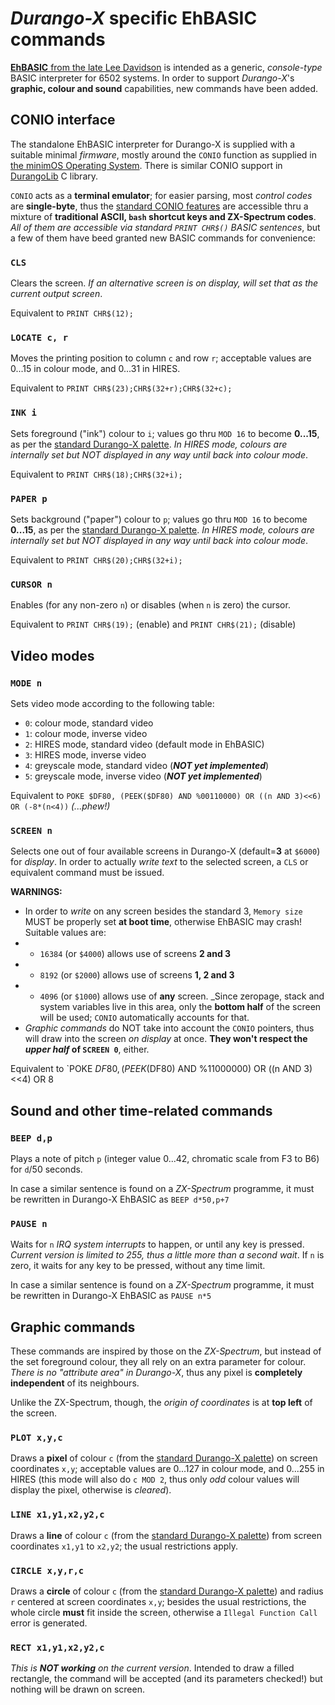 # _Durango-X_ specific EhBASIC commands

[**EhBASIC** from the late Lee Davidson](http://forum.6502.org/viewforum.php?f=5) is intended as a generic, _console-type_ BASIC interpreter for 6502 systems.
In order to support _Durango-X_'s **graphic, colour and sound** capabilities, new commands have been added.

## CONIO interface

The standalone EhBASIC interpreter for Durango-X is supplied with a suitable minimal _firmware_, mostly around the `CONIO` function as supplied in
[the minimOS Operating System](https://github.com/zuiko21/minimOS/tree/master/OS). There is similar CONIO support in
[DurangoLib](https://github.com/durangoretro/DurangoLib/blob/main/asm/conio.s) C library.

`CONIO` acts as a **terminal emulator**; for easier parsing, most _control codes_ are **single-byte**, thus the [standard CONIO features](conio.md) are accessible
thru a mixture of **traditional ASCII, `bash` shortcut keys and ZX-Spectrum codes**. _All of them are accessible via standard `PRINT CHR$()` BASIC sentences_, but
a few of them have beed granted new BASIC commands for convenience:

### `CLS`

Clears the screen. _If an alternative screen is on display, will set that as the current output screen_.

Equivalent to `PRINT CHR$(12);`

### `LOCATE c, r`

Moves the printing position to column `c` and row `r`; acceptable values are 0...15 in colour mode, and 0...31 in HIRES.

Equivalent to `PRINT CHR$(23);CHR$(32+r);CHR$(32+c);`

### `INK i`

Sets foreground ("ink") colour to `i`; values go thru `MOD 16` to become **0...15**, as per the [standard Durango-X palette](). _In HIRES mode, colours are internally set
but NOT displayed in any way until back into colour mode_.

Equivalent to `PRINT CHR$(18);CHR$(32+i);`

### `PAPER p`

Sets background ("paper") colour to `p`; values go thru `MOD 16` to become **0...15**, as per the [standard Durango-X palette](). _In HIRES mode, colours are internally set
but NOT displayed in any way until back into colour mode_.

Equivalent to `PRINT CHR$(20);CHR$(32+i);`

### `CURSOR n`

Enables (for any non-zero `n`) or disables (when `n` is zero) the cursor.

Equivalent to `PRINT CHR$(19);` (enable) and `PRINT CHR$(21);` (disable)

## Video modes

### `MODE n`

Sets video mode according to the following table:

* `0`: colour mode, standard video
* `1`: colour mode, inverse video
* `2`: HIRES mode, standard video (default mode in EhBASIC)
* `3`: HIRES mode, inverse video
* `4`: greyscale mode, standard video (_**NOT yet implemented**_)
* `5`: greyscale mode, inverse video (_**NOT yet implemented**_)

Equivalent to `POKE $DF80, (PEEK($DF80) AND %00110000) OR ((n AND 3)<<6) OR (-8*(n<4))` _(...phew!)_

### `SCREEN n`

Selects one out of four available screens in Durango-X (default=**3** at `$6000`) for _display_. In order to actually _write text_ to the selected screen,
a `CLS` or equivalent command must be issued.

**WARNINGS:**

* In order to _write_ on any screen besides the standard 3, `Memory size` MUST be properly set **at boot time**, otherwise EhBASIC may crash! Suitable values are:
* * `16384` (or `$4000`) allows use of screens **2 and 3**
* * `8192` (or `$2000`) allows use of screens **1, 2 and 3**
* * `4096` (or `$1000`) allows use of **any** screen. _Since zeropage, stack and system variables live in this area, only the **bottom half** of the screen will be used; `CONIO` automatically accounts for that.
* _Graphic commands_ do NOT take into account the `CONIO` pointers, thus will draw into the screen _on display_ at once. **They won't respect the _upper half_ of `SCREEN 0`**, either.

Equivalent to `POKE $DF80, (PEEK($DF80) AND %11000000) OR ((n AND 3)<<4) OR 8

## Sound and other time-related commands

### `BEEP d,p`

Plays a note of pitch `p` (integer value 0...42, chromatic scale from F3 to B6) for `d`/50 seconds.

In case a similar sentence is found on a _ZX-Spectrum_ programme, it must be rewritten in Durango-X EhBASIC as `BEEP d*50,p+7`

### `PAUSE n`

Waits for `n` _IRQ system interrupts_ to happen, or until any key is pressed. _Current version is limited to 255, thus a little more than a second wait_.
If `n` is zero, it waits for any key to be pressed, without any time limit.

In case a similar sentence is found on a _ZX-Spectrum_ programme, it must be rewritten in Durango-X EhBASIC as `PAUSE n*5`

## Graphic commands

These commands are inspired by those on the _ZX-Spectrum_, but instead of the set foreground colour, they all rely on an extra parameter for colour.
_There is no "attribute area" in Durango-X_, thus any pixel is **completely independent** of its neighbours.

Unlike the ZX-Spectrum, though, the _origin of coordinates_ is at **top left** of the screen.

### `PLOT x,y,c`

Draws a **pixel** of colour `c` (from the [standard Durango-X palette]()) on screen coordinates `x,y`; acceptable values are 0...127 in colour mode,
and 0...255 in HIRES (this mode will also do `c MOD 2`, thus only _odd_ colour values will display the pixel, otherwise is _cleared_).

### `LINE x1,y1,x2,y2,c`

Draws a **line** of colour `c` (from the [standard Durango-X palette]()) from screen coordinates `x1,y1` to `x2,y2`; the usual restrictions apply.

### `CIRCLE x,y,r,c`

Draws a **circle** of colour `c` (from the [standard Durango-X palette]()) and radius `r` centered at screen coordinates `x,y`; besides the usual restrictions,
the whole circle **must** fit inside the screen, otherwise a `Illegal Function Call` error is generated.

### `RECT x1,y1,x2,y2,c`

_This is **NOT working** on the current version_. Intended to draw a filled rectangle, the command will be accepted (and its parameters checked!) but
nothing will be drawn on screen.

